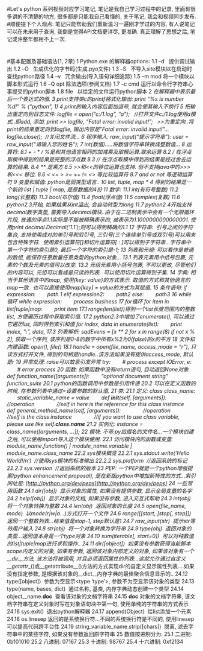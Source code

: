 #Let's python 系列视频对应学习笔记, 笔记是我自己学习过程中的记录, 里面有很多讲的不清楚的地方, 很多都是只能我自己看懂的, 关于笔记, 我会和视频同步发布.
#顺便提下个人观点: 笔记只能帮助我们重新温习一遍刚才学过的内容, 有人说笔记可以在未来用于查询, 我倒是觉得API文档更详尽, 更准确. 真正理解了思想之后, 笔记或许整年都用不上一次.
#
#基本配置及基础语法(1, 2章)
1 Python.exe 的解释器options: 
1.1 –d   提供调试输出
1.2 –O   生成优化的字节码(生成.pyo文件)
1.3 –S   不导入site模块以在启动时查找python路径
1.4 –v   冗余输出(导入语句详细追踪)
1.5 –m mod 将一个模块以脚本形式运行
1.6 –Q opt 除法选项(参阅文档)
1.7 –c cmd 运行以命令行字符串心事提交的python脚本
1.8 file   以给定的文件运行python脚本
2 _在解释器中表示最后一个表达式的值.
3 print支持类c的printf格式化输出: print “%s is number %d!” % (“python”, 1)
4 print的输入内容后面加逗号, 就会使其输入不换行
5 把输出重定向到日志文件: 
logfile = open(“c:/1.log”, “a”);   //打开文件c:/1.log使用a模式..即add, 添加.
print >> logfile, “Fatal error: invalid input!”;   >>为重定向..将print的结果重定向到logfile, 输出内容是”Fatal error: invalid input!”…
logfile.close();  //关闭文件流…
6 程序输入: raw_input(“提示字符串”): user = raw_input(“请输入您的姓名”);
7 int(数值)…..将数值字符串转换成整数值…
8 运算符:
8.1 + - * / %是和其他语言相同的加减乘及取模运算.取余运算
8.2 / 在浮点取模中得到的结果是完整的浮点数
8.3 // 在浮点取模中得到的结果是经过舍去运算的结果.
8.4 ** 是乘方
8.5 >>和<<的移位运算也支持. 但不支持java中的>>> 和<<< 移位.
8.6 < <= > >= ++ != <> 等比较运算符
8.7 and or not 等逻辑运算符
9 变量和赋值: python是弱类型语言..
10 list, tuple, map * 4 得到的结果是一个新的 list | tuple | map, 是原数据的4份
11 数字: 
11.1 int(有符号整数)
11.2 long(长整数)
11.3 bool(布尔值)
11.4 float(浮点值)
11.5 complex(复数)
11.6 python2.3开始, 如果结果从int溢出, 会自动转型为long
11.7 python2.4开始支持decimal数字类型, 需要导入decimal模块..由于在二进制表示中会有一个无限循环片段, 普通的浮点1.1实际是不能被精确表示的, 被表示为1.1000000000000001. 使用print decimal.Decimal(‘1.1’);则可以得到精确的1.1
12 字符串:  引号之间的字符集合, 支持使用成对的单引号和双引号, 三引号(三个连续单引号或双引号)可以用来包含特殊字符.  使用索引运算符[]和切片运算符[ : ]可以得到子字符串…字符串中第一个字符的索引是0, 最后一个字符的索引是-1;
13 列表和元组: 可以看作是普通的数组, 能保存任意数量任意类型的python对象…
13.1 列表元素用中括号包裹, 元素的个数及元素的值可以改变.
13.2 元组元素用小括号包裹, 不可以更改, 尽管他们的内容可以, 元组可以看成是只读的列表.  可以使用切片运算得到子集.
14 字典: 相当于其他语言中的map, 使用{key: value}的方式表示. 取值的方式和其他语言的map一致.  也可以直接使用map[key] = value的方式为其赋值.
15 条件语句: 
if expression: 
       path 1
elif expression2:
       path2
else:
       path3
16 while循环
while expression:
       process business
17 for循环
for item in list|tuple|map:
       print item
17.1 range(len(list))得到一个list长度范围内的整数list, 方便遍历过程中获取索引值.
17.2 python2.3中增加了enumerate(), 可以通过它遍历list, 同时得到索引和值
for index, data in enumerate(list):
       print index, “:”, data, 
17.3 列表解析: sqdEvens = [x ** 2 for x in range(8) if not x % 2], 获取一个序列, 该序列是0-8的数字中所有x%2为0(false)的x的平方
18 文件和内建函数: open(), file()
18.1 handle = open(file_name, access_mode = “r”), 只读方式打开文件, 得到的句柄是handle..该方法如果没有提供access_mode, 默认是r
19 异常处理: raise可以故意引发异常
try: 
       # process
except IOError, e:
       # error process
20 函数: 如果函数中没有return语句, 自动返回None对象
def function_name([arguments]):
       “optional document string”
       function_suite
20.1 python的函数调用中参数是引用传递
20.2 可以在定义函数的时候, 在参数列表中通过=设置参数的默认值.
21 类: 
21.1 定义:
class class_name:
       static_variable_name = value
       def __init__(self, [arguments]):
              //operation
              //self in here is the reference for this class instance
       def general_method_name(self, [arguments]):
              //operation
              //self is the class instance
              //if you want to use class variable, please use like self.__class__.__name__
21.2 实例化: instance = class_name([arguments, …]);
22 模块: 不带.py后缀名的文件名…一个模块创建之后, 可以使用import导入这个模块使用.
22.1 访问模块内的函数或变量: module_name.function() | module_name.variable | module_name.class_name
22.2 sys模块概览
22.2.1 sys.stdout.write(‘Hello World!/n’)  //使用sys模块的标准输出
22.2.2 sys.platform  //返回系统的标记
22.2.3 sys.version  //返回系统的版本
23 PEP: 一个PEP就是一个python增强提案(python enhancement proposal), 是在新版python中增加新特性的方式…索引网址是: [http://python.org/dev/peps](http://python.org/dev/peps)
24 一些常用函数
24.1 dir([obj])  显示对象的属性, 如果没有提供参数, 显示全局变量的名字
24.2 help([obj])  显示对象的文档, 如果没有参数, 进入交互式帮助
24.3 int(obj)  将一个对象转换为整数
24.4 len(obj)  返回对象的长度
24.5 open(file_name, mode)  以mode(r|w|a…)方式打开一个文件
24.6 range([[start, ]stop[, step]])  返回一个整数列表…结束值是stop-1, step默认是1
24.7 raw_input(str)  提示str等待用户输入
24.8 str(obj)  将一个对象转换为字符串
24.9 type(obj)  返回对象的类型…返回值本身是一个type对象
24.10 sum(iterable[, start=0])  可以对纯数值的list|tuple|map进行求和操作..
24.11 dir([object])  如果没有参数获得当前脚本scope内定义的对象, 如果有参数, 返回该对象内部定义的对象, 如果该对象有一个__dir__方法, 该方法将被调用, 并且必须返回属性的列表…这就允许通过自定义__getattr__()或__getattribute__()方法的方式实现dir的自定义显示属性列表….如果没有指定参数, 是根据该对象的__dict__内存字典的最佳聚合信息显示的..
24.12 type([object])  参数为空显示<type ‘type’>, 参数不为空显示该对象的类型
24.13 type(name, bases, dict)  通过名称, 基类, 内存字典动态创建一个类型
24.14 object__name.__doc__  查看该对象的文档字符串
24.15 __doc__ 对象的文档字符串, 该文档字符串在定义对象时写在对象语句块中第一句, 使用单纯的字符串的方式表示
24.16 sys.exit()  退出python解释器
24.17 append(Object)  给list添加一个元素
24.18 os.linesep 返回的是系统换行符…不同的系统换行符是不同的, 使用linesep可以提高代码跨平台性
24.19 string_variable_name.strip([chars])  脱离, 滤去字符串中的某些字符, 如果没有参数返回原字符串
25 数值按进制分为:
25.1 二进制: 0b101010
25.2 八进制: 07167
25.3 十进制: 98767
25.4 十六进制: 0xf2134
 
